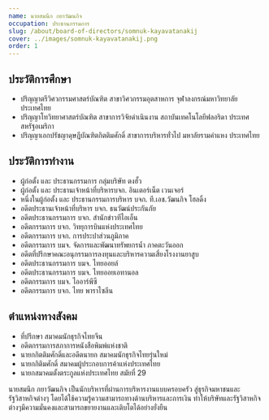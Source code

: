 ```yaml
---
name: นายสมนึก กยาวัฒนกิจ
occupation: ประธานกรรมการ
slug: /about/board-of-directors/somnuk-kayavatanakij
cover: ../images/somnuk-kayavatanakij.png
order: 1
---
```


## ประวัติการศึกษา
- ปริญญาตรีวิศวกรรมศาสตร์บัณฑิต สาขาวิศวกรรมอุตสาหการ จุฬาลงกรณ์มหาวิทยาลัย ประเทศไทย
- ปริญญาโทวิทยาศาสตร์บัณฑิต สาขาการวิจัยดำเนินงาน สถาบันเทคโนโลยีฟลอริดา ประเทศสหรัฐอเมริกา
- ปริญญาเอกปรัชญาดุษฎีบัณฑิตกิตติมศักดิ์ สาขาการบริหารทั่วไป มหาลัยรามคำแหง ประเทศไทย

## ประวัติการทำงาน
- ผู้ก่อตั้ง และ ประธานกรรมการ กลุ่มบริษัท ตงฮั้ว
- ผู้ก่อตั้ง และ ประธานเจ้าหน้าที่บริหารบจก. อินเตอร์เน็ต เวนเจอร์
- หนึ่งในผู้ก่อตั้ง และ ประธานกรรมการบริหาร บจก. ที.เอช.วัฒนกิจ โฮลดิ้ง
- อดีตประธานเจ้าหน้าที่บริหาร บจก. ธนวัฒน์ประกันภัย
- อดีตประธานกรรมการ บจก. สำนักข่าวทีไอเอ็น
- อดีตกรรมการ บจก. วิทยุการบินแห่งประเทศไทย
- อดีตกรรมการ บจก. การประปาส่วนภูมิภาค
- อดีตกรรมการ บมจ. จัดการและพัฒนาทรัพยกรน้ำ ภาคตะวันออก
- อดีตที่ปรึกษาคณะอนุกรรมการลงทุนและบริหารความเสี่ยงโรงงานยาสูบ
- อดีตประธานกรรมการ บมจ. ไทยออยล์
- อดีตประธานกรรมการ บมจ. ไทยออยเอทานอล
- อดีตกรรมการ บมจ. ไออาร์พีซี
- อดีตกรรมการ บจก. ไทย พาราไซลีน

## ตำแหน่งทางสังคม
- ที่ปรึกษา สมาคมนักธุรกิจไทยจีน
- อดีตกรรมการสภาการหนังสือพิมพ์แห่งชาติ
- นายกกิตติมศักดิ์และอดีตนายก สมาคมนักธุรกิจไทยรุ่นใหม่
- นายกกิติมศักดิ์ สมาคมผู้ประกอบการค้าแห่งประเทศไทย
- นายกสมาคมตั้งตระกูลแห่งประเทศไทย สมัยที่ 29

นายสมนึก กยาวัฒนกิจ เป็นนักบริหารที่ผ่านการบริหารงานแบบครอบครัว สู่ธุรกิจมหาชนและรัฐวิสาหกิจต่างๆ โดยได้ใช้ความรู้ความสามารถทางด้านบริหารและการเงิน ทำให้บริษัทและรัฐวิสาหกิจต่างๆมีความมั่นคงและสามารถขยายงานและเติบโตได้อย่างยั่งยืน
